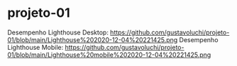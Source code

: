 # projeto-01
Desempenho Lighthouse Desktop:
https://github.com/gustavoluchi/projeto-01/blob/main/Lighthouse%202020-12-04%20221425.png
Desempenho Lighthouse Mobile:
https://github.com/gustavoluchi/projeto-01/blob/main/Lighthouse%20mobile%202020-12-04%20221425.png
